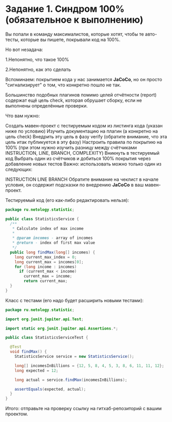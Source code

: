 # Задание 1. Синдром 100% (обязательное к выполнению) #

Вы попали в команду максималистов, которые хотят, чтобы те авто-тесты, которые вы пишете, покрывали код на 100%\.

Но вот незадача:

1.Непонятно, что такое 100%

2.Непонятно, как это сделать

Вспоминаем: покрытием кода у нас занимается **JaCoCo**, но он просто "сигнализирует" о том, что конкретно пошло не так\.

Большинство подобных плагинов помимо целей отчётности \(report\) содержат ещё цель check, которая обрушает сборку, если не выполнены определённые проверки\.

Что вам нужно:

Создать мавен-проект с тестируемым кодом из листинга кода \(указан ниже по условию\)
Изучить документацию на плагин \(а конкретно на цель check\)
Внедрить эту цель в фазу verify \(обратите внимание, что эта цель итак публикуется в эту фазу\)
Настроить правила по покрытию на 100% \(при этом нужно изучить разницу между счётчиками INSTRUCTION, LINE, BRANCH, COMPLEXITY\)
Вникнуть в тестируемый код
Выбрать один из счётчиков и добиться 100% покрытия через добавление новых тестов
Важно: использовать можно только один из следующих:

INSTRUCTION
LINE
BRANCH
Обратите внимание на чеклист в начале условия, он содержит подсказки по внедрению **JaCoCo** в ваш мавен-проект\.

Тестируемый код \(его как-либо редактировать нельзя\):
``` java
package ru.netology.statistic;

public class StatisticsService {
  /**
   * Calculate index of max income
   *
   * @param incomes - array of incomes
   * @return - index of first max value
   */
  public long findMax(long[] incomes) {
    long current_max_index = 0;
    long current_max = incomes[0];
    for (long income : incomes)
      if (current_max < income)
        current_max = income;
        return current_max;
  }
}
```
Класс с тестами \(его надо будет расширить новыми тестами\):

``` Java
package ru.netology.statistic;

import org.junit.jupiter.api.Test;

import static org.junit.jupiter.api.Assertions.*;

public class StatisticsServiceTest {

  @Test
  void findMax() {
    StatisticsService service = new StatisticsService();

    long[] incomesInBillions = {12, 5, 8, 4, 5, 3, 8, 6, 11, 11, 12};
    long expected = 12;

    long actual = service.findMax(incomesInBillions);

    assertEquals(expected, actual);
  }
}
```
Итого: отправьте на проверку ссылку на гитхаб-репозиторий с вашим проектом\.